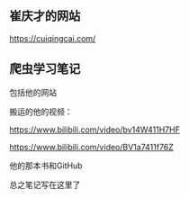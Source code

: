## 崔庆才的网站

https://cuiqingcai.com/



## 爬虫学习笔记

包括他的网站

搬运的他的视频：

https://www.bilibili.com/video/bv14W411H7HF

https://www.bilibili.com/video/BV1a7411f76Z

他的那本书和GitHub

总之笔记写在这里了

